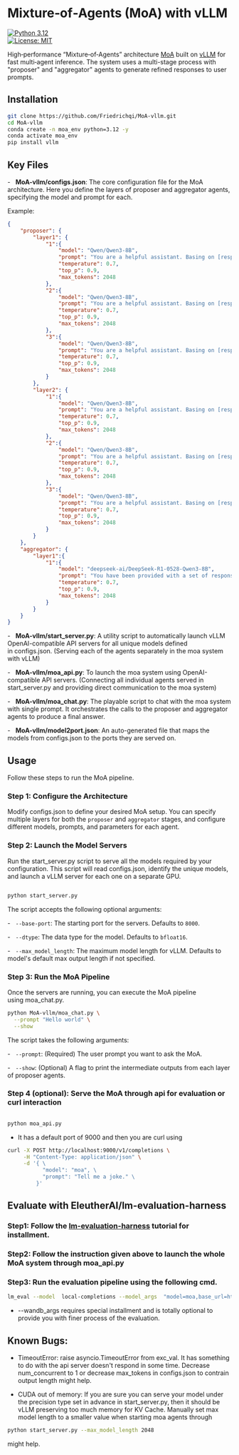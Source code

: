 # Mixture‑of‑Agents (MoA) with vLLM  
[![Python 3.12](https://img.shields.io/badge/python-3.12-blue)](https://www.python.org/)  
[![License: MIT](https://img.shields.io/badge/license-MIT-green)](LICENSE)  

High‑performance “Mixture‑of‑Agents” architecture [MoA](https://github.com/togethercomputer/MoA) built on [vLLM](https://github.com/vllm-project/vllm) for fast multi‑agent inference. The system uses a multi-stage process with "proposer" and "aggregator" agents to generate refined responses to user prompts.

## Installation

```bash
git clone https://github.com/Friedrichqi/MoA-vllm.git
cd MoA-vllm
conda create -n moa_env python=3.12 -y
conda activate moa_env
pip install vllm
```

## Key Files

-   **MoA-vllm/configs.json**: The core configuration file for the MoA architecture. Here you define the layers of proposer and aggregator agents, specifying the model and prompt for each.

Example:
```json
{
    "proposer": {
        "layer1": {
            "1":{
                "model": "Qwen/Qwen3-8B",
                "prompt": "You are a helpful assistant. Basing on [responses], answer the question: [input_prompts]",
                "temperature": 0.7,
                "top_p": 0.9,
                "max_tokens": 2048
            },
            "2":{
                "model": "Qwen/Qwen3-8B",
                "prompt": "You are a helpful assistant. Basing on [responses], answer the question: [input_prompts]",
                "temperature": 0.7,
                "top_p": 0.9,
                "max_tokens": 2048
            },
            "3":{
                "model": "Qwen/Qwen3-8B",
                "prompt": "You are a helpful assistant. Basing on [responses], answer the question: [input_prompts]",
                "temperature": 0.7,
                "top_p": 0.9,
                "max_tokens": 2048
            }
        },
        "layer2": {
            "1":{
                "model": "Qwen/Qwen3-8B",
                "prompt": "You are a helpful assistant. Basing on [responses], answer the question: [input_prompts]",
                "temperature": 0.7,
                "top_p": 0.9,
                "max_tokens": 2048
            },
            "2":{
                "model": "Qwen/Qwen3-8B",
                "prompt": "You are a helpful assistant. Basing on [responses], answer the question: [input_prompts]",
                "temperature": 0.7,
                "top_p": 0.9,
                "max_tokens": 2048
            },
            "3":{
                "model": "Qwen/Qwen3-8B",
                "prompt": "You are a helpful assistant. Basing on [responses], answer the question: [input_prompts]",
                "temperature": 0.7,
                "top_p": 0.9,
                "max_tokens": 2048
            }
        } 
    },
    "aggregator": {
        "layer1":{
            "1":{
                "model": "deepseek-ai/DeepSeek-R1-0528-Qwen3-8B",
                "prompt": "You have been provided with a set of responses from various open-source models to the latest user query. Your task is to synthesize these responses into a single, high-quality response. It is crucial to critically evaluate the information provided in these responses, recognizing that some of it may be biased or incorrect. Your response should not simply replicate the given answers but should offer a refined, accurate, and comprehensive reply to the instruction. Ensure your response is well-structured, coherent, and adheres to the highest standards of accuracy and reliability. \n Responses from models:\n\n[responses]\n\n Synthesized answer for the question, [input_prompts], should be:\n",
                "temperature": 0.7,
                "top_p": 0.9,
                "max_tokens": 2048
            }
        }
    }
}
```

-   **MoA-vllm/start_server.py**: A utility script to automatically launch vLLM OpenAI-compatible API servers for all unique models defined in configs.json. (Serving each of the agents separately in the moa system with vLLM)

-   **MoA-vllm/moa_api.py**: To launch the moa system using OpenAI-compatible API servers. (Connecting all individual agents served in start_server.py and providing direct communication to the moa system)

-   **MoA-vllm/moa_chat.py**: The playable script to chat with the moa system with single prompt. It orchestrates the calls to the proposer and aggregator agents to produce a final answer.

-   **MoA-vllm/model2port.json**: An auto-generated file that maps the models from configs.json to the ports they are served on.


## Usage

Follow these steps to run the MoA pipeline.

### Step 1: Configure the Architecture

Modify configs.json to define your desired MoA setup. You can specify multiple layers for both the `proposer` and `aggregator` stages, and configure different models, prompts, and parameters for each agent.

### Step 2: Launch the Model Servers

Run the start_server.py script to serve all the models required by your configuration. This script will read configs.json, identify the unique models, and launch a vLLM server for each one on a separate GPU.

```bash

python start_server.py

```

The script accepts the following optional arguments:

-   `--base-port`: The starting port for the servers. Defaults to `8000`.

-   `--dtype`: The data type for the model. Defaults to `bfloat16`.

-   `--max_model_length`: The maximum model length for vLLM. Defaults to model's default max output length if not specified.
### Step 3: Run the MoA Pipeline

Once the servers are running, you can execute the MoA pipeline using moa_chat.py.

```bash
python MoA-vllm/moa_chat.py \
  --prompt "Hello world" \
  --show
```
The script takes the following arguments:

-   `--prompt`: (Required) The user prompt you want to ask the MoA.

-   `--show`: (Optional) A flag to print the intermediate outputs from each layer of proposer agents.

### Step 4 (optional): Serve the MoA through api for evaluation or curl interaction 
```bash

python moa_api.py

```
- It has a default port of 9000 and then you are curl using

```bash
curl -X POST http://localhost:9000/v1/completions \
     -H "Content-Type: application/json" \
     -d '{ \
           "model": "moa", \
           "prompt": "Tell me a joke." \
         }'
```

## Evaluate with EleutherAI/lm-evaluation-harness

### Step1: Follow the [lm-evaluation-harness](https://github.com/EleutherAI/lm-evaluation-harness) tutorial for installment.

### Step2: Follow the instruction given above to launch the whole MoA system through moa_api.py

### Step3: Run the evaluation pipeline using the following cmd.

```bash
lm_eval --model  local-completions --model_args  "model=moa,base_url=http://0.0.0.0:9000/v1/completions,tokenizer=gpt2,tokenized_requests=false,num_concurrent=4,timeout=86400,max_new_tokens=1024"   --tasks  gsm8k  --output_path output/moa_gsm8k.json --wandb_args project=lm-eval-harness-integration
```
- --wandb_args requires special installment and is totally optional to provide you with finer process of the evaluation.

## Known Bugs:
- TimeoutError: raise asyncio.TimeoutError from exc_val. It has something to do with the api server doesn't respond in some time. Decrease num_concurrent to 1 or decrease max_tokens in configs.json to contrain output length might help.

- CUDA out of memory: If you are sure you can serve your model under the precision type set in advance in start_server.py, then it should be vLLM preserving too much memory for KV Cache. Manually set max model length to a smaller value when starting moa agents through

```bash
python start_server.py --max_model_length 2048
```
might help.